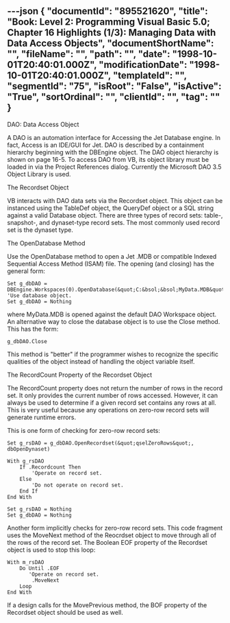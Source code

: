 ---json
{
  "documentId": "895521620",
  "title": "Book: Level 2: Programming Visual Basic 5.0; Chapter 16 Highlights (1/3): Managing Data with Data Access Objects",
  "documentShortName": "",
  "fileName": "",
  "path": "",
  "date": "1998-10-01T20:40:01.000Z",
  "modificationDate": "1998-10-01T20:40:01.000Z",
  "templateId": "",
  "segmentId": "75",
  "isRoot": "False",
  "isActive": "True",
  "sortOrdinal": "",
  "clientId": "",
  "tag": ""
}
---

DAO: Data Access Object

A DAO is an automation interface for Accessing the Jet Database engine. In fact, Access is an IDE/GUI for Jet. DAO is described by a containment hierarchy beginning with the DBEngine object. The DAO object hierarchy is shown on page 16-5. To access DAO from VB, its object library must be loaded in via the Project References dialog. Currently the Microsoft DAO 3.5 Object Library is used.


The Recordset Object

VB interacts with DAO data sets via the Recordset object. This object can be instanced using the TableDef object, the QueryDef object or a SQL string against a valid Database object. There are three types of record sets: table-, snapshot-, and dynaset-type record sets. The most commonly used record set is the dynaset type.


The OpenDatabase Method

Use the OpenDatabase method to open a Jet .MDB or compatible Indexed Sequential Access Method (ISAM) file. The opening (and closing) has the general form:

    Set g_dbDAO = DBEngine.Workspaces(0).OpenDatabase(&quot;C:&bsol;&bsol;MyData.MDB&quot;)
    'Use database object.
    Set g_dbDAO = Nothing

where MyData.MDB is opened against the default DAO Workspace object. An alternative way to close the database object is to use the Close method. This has the form:

    g_dbDAO.Close

This method is &quot;better&quot; if the programmer wishes to recognize the specific qualities of the object instead of handling the object variable itself.


The RecordCount Property of the Recordset Object

The RecordCount property does not return the number of rows in the record set. It only provides the current number of rows accessed. However, it can always be used to determine if a given record set contains any rows at all. This is very useful  because any operations on zero-row record sets will generate runtime errors.

This is one form of checking for zero-row record sets:

    Set g_rsDAO = g_dbDAO.OpenRecordset(&quot;qselZeroRows&quot;, dbOpenDynaset)

    With g_rsDAO
        If .Recordcount Then
            'Operate on record set.
        Else
            'Do not operate on record set.
        End If
    End With

    Set g_rsDAO = Nothing
    Set g_dbDAO = Nothing

Another form implicitly checks for zero-row record sets. This code fragment uses the MoveNext method of the Reocrdset object to move through all of the rows of the record set. The Boolean EOF property of the Recordset object is used to stop this loop:

    With m_rsDAO
        Do Until .EOF
           'Operate on record set.
            .MoveNext
        Loop
    End With

If a design calls for the MovePrevious method, the BOF property of the Recordset object should be used as well.
